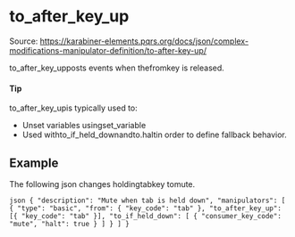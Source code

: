 # to_after_key_up

Source: https://karabiner-elements.pqrs.org/docs/json/complex-modifications-manipulator-definition/to-after-key-up/

to_after_key_upposts events when thefromkey is released.

#### Tip

to_after_key_upis typically used to:

- Unset variables usingset_variable
- Used withto_if_held_downandto.haltin order to define fallback behavior.

## Example

The following json changes holdingtabkey tomute.

`json
{
    "description": "Mute when tab is held down",
    "manipulators": [
        {
            "type": "basic",
            "from": { "key_code": "tab" },
            "to_after_key_up": [{ "key_code": "tab" }],
            "to_if_held_down": [
                {
                    "consumer_key_code": "mute",
                    "halt": true
                }
            ]
        }
    ]
}
`

